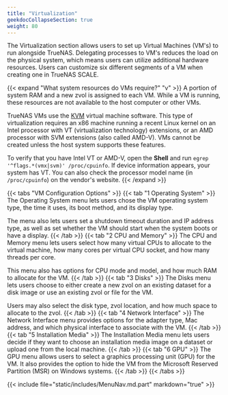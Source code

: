 ```yaml
---
title: "Virtualization"
geekdocCollapseSection: true
weight: 80
---
```


The Virtualization section allows users to set up Virtual Machines (VM's) to run alongside TrueNAS. Delegating processes to VM's reduces the load on the physical system, which means users can utilize additional hardware resources. Users can customize six different segments of a VM when creating one in TrueNAS SCALE.

{{< expand "What system resources do VMs require?" "v" >}}
A portion of system RAM and a new zvol is assigned to each VM.
While a VM is running, these resources are not available to the host computer or other VMs.

TrueNAS VMs use the [KVM](https://www.linux-kvm.org/page/Main_Page) virtual machine software.
This type of virtualization requires an x86 machine running a recent Linux kernel on an Intel processor with VT (virtualization technology) extensions, or an AMD processor with SVM extensions (also called AMD-V).
VMs cannot be created unless the host system supports these features.

To verify that you have Intel VT or AMD-V, open the **Shell** and run `egrep '^flags.*(vmx|svm)' /proc/cpuinfo`.
If device information appears, your system has VT. You can also check the processor model name (in `/proc/cpuinfo`) on the vendor's website.
{{< /expand >}}

{{< tabs "VM Configuration Options" >}}
{{< tab "1 Operating System" >}}
The Operating System menu lets users chose the VM operating system type, the time it uses, its boot method, and its display type.

The menu also lets users set a shutdown timeout duration and IP address type, as well as set whether the VM should start when the system boots or have a display.
{{< /tab >}}
{{< tab "2 CPU and Memory" >}}
The CPU and Memory menu lets users select how many virtual CPUs to allocate to the virtual machine, how many cores per virtual CPU socket, and how many threads per core.

This menu also has options for CPU mode and model, and how much RAM to allocate for the VM.
{{< /tab >}}
{{< tab "3 Disks" >}}
The Disks menu lets users choose to either create a new zvol on an existing dataset for a disk image or use an existing zvol or file for the VM.

Users may also select the disk type, zvol location, and how much space to allocate to the zvol.
{{< /tab >}}
{{< tab "4 Network Interface" >}}
The Network Interface menu provides options for the adapter type, Mac address, and which physical interface to associate with the VM.
{{< /tab >}}
{{< tab "5 Installation Media" >}}
The Installation Media menu lets users decide if they want to choose an installation media image on a dataset or upload one from the local machine.
{{< /tab >}}
{{< tab "6 GPU" >}}
The GPU menu allows users to select a graphics processing unit (GPU) for the VM. It also provides the option to hide the VM from the Microsoft Reserved Partition (MSR) on Windows systems.
{{< /tab >}}
{{< /tabs >}}

{{< include file="static/includes/MenuNav.md.part" markdown="true" >}}
